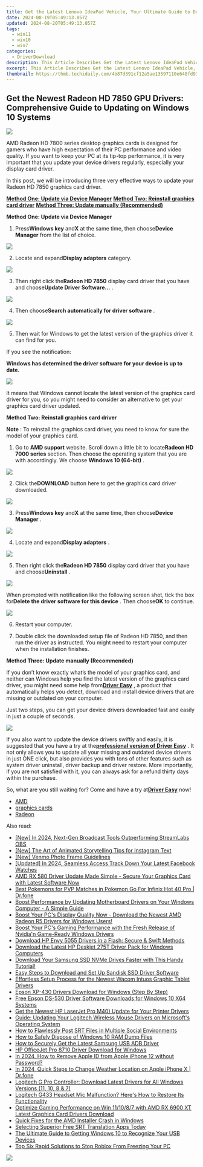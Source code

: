 ```yaml
---
title: Get the Latest Lenovo IdeaPad Vehicle, Your Ultimate Guide to Driver Updates on Windows 10.
date: 2024-08-19T05:49:13.057Z
updated: 2024-08-20T05:49:13.057Z
tags:
  - win11
  - win10
  - win7
categories:
  - DriverDownload
description: This Article Describes Get the Latest Lenovo IdeaPad Vehicle, Your Ultimate Guide to Driver Updates on Windows 10.
excerpt: This Article Describes Get the Latest Lenovo IdeaPad Vehicle, Your Ultimate Guide to Driver Updates on Windows 10.
thumbnail: https://thmb.techidaily.com/4b87d391cf12a5ae13597110e648fd93c3ae4425301404db4cfcebfa50a8ddc4.png
---
```


## Get the Newest Radeon HD 7850 GPU Drivers: Comprehensive Guide to Updating on Windows 10 Systems

![](https://images.drivereasy.com/wp-content/uploads/2017/01/img_58705885cf38a.jpg)
  
 AMD Radeon HD 7800 series desktop graphics cards is designed for gamers who have high expectation of their PC performance and video quality. If you want to keep your PC at its tip-top performance, it is very important that you update your device drivers regularly, especially your display card driver.
  
 In this post, we will be introducing three very effective ways to update your Radeon HD 7850 graphics card driver.
  
[**Method One: Update via Device Manager**](https://tools.techidaily.com/drivereasy/download/)
[**Method Two: Reinstall graphics card driver**](https://tools.techidaily.com/drivereasy/download/)
[**Method Three: Update manually (Recommended)**](https://www.drivereasy.com/knowledge/radeon-hd-7850-graphics-driver-download-update-on-windows-10/#3)
  
 **Method One: Update via Device Manager**
  
 1) Press**Windows key** and**X** at the same time, then choose**Device Manager** from the list of choice.
  
![](https://images.drivereasy.com/wp-content/uploads/2017/01/img_586b799d15ed0.png)

 2) Locate and expand**Display adapters**  category.
  
![](https://images.drivereasy.com/wp-content/uploads/2016/12/img_58633888b815f.jpg)

 3) Then right click the**Radeon HD 7850**  display card driver that you have and choose**Update Driver Software…** .  
  
![](https://images.drivereasy.com/wp-content/uploads/2016/12/img_58633adf15869.jpg)
  
 4) Then choose**Search automatically for driver software** .
  
![](https://images.drivereasy.com/wp-content/uploads/2016/12/img_58633bb7037e2.jpg)
  
 5) Then wait for Windows to get the latest version of the graphics driver it can find for you.  
  
 If you see the notification:  
  
 **Windows has determined the driver software for your device is up to date.**
  
![](https://images.drivereasy.com/wp-content/uploads/2016/12/img_58633c3acc5d9.png)

 It means that Windows cannot locate the latest version of the graphics card driver for you, so you might need to consider an alternative to get your graphics card driver updated.
  
 **Method Two: Reinstall graphics card driver**
  
**Note** : To reinstall the graphics card driver, you need to know for sure the model of your graphics card.
  
 1) Go to **AMD support** website. Scroll down a little bit to locate**Radeon HD 7000 series** section. Then choose the operating system that you are with accordingly. We choose **Windows 10 (64-bit)** .  
  
![](https://images.drivereasy.com/wp-content/uploads/2017/01/img_587064a1d8ff7.png)

 2) Click the**DOWNLOAD** button here to get the graphics card driver downloaded.
  
![](https://images.drivereasy.com/wp-content/uploads/2017/01/img_587064c5ad33e.jpg)

 3) Press**Windows key** and**X** at the same time, then choose**Device Manager** .
  
![](https://images.drivereasy.com/wp-content/uploads/2016/12/img_58633847649da.png)

 4) Locate and expand**Display adapters** .
  
![](https://images.drivereasy.com/wp-content/uploads/2016/12/img_58633888b815f.jpg)
  
 5) Then right click the**Radeon HD 7850** display card driver that you have and choose**Uninstall** .
  
![](https://images.drivereasy.com/wp-content/uploads/2016/12/img_58633ead50985.jpg)

 When prompted with notification like the following screen shot, tick the box for**Delete the driver software for this device** . Then choose**OK** to continue.
  
![](https://images.drivereasy.com/wp-content/uploads/2016/12/img_5860d243e91ce.png)

 6) Restart your computer.
  
 7) Double click the downloaded setup file of Radeon HD 7850, and then run the driver as instructed. You might need to restart your computer when the installation finishes.
  
 **Method Three: Update manually (Recommended)**
  
 If you don’t know exactly what’s the model of your graphics card, and neither can Windows help you find the latest version of the graphics card driver, you might need some help from[**Driver Easy**](https://tools.techidaily.com/drivereasy/download/) , a product that automatically helps you detect, download and install device drivers that are missing or outdated on your computer.
  
 Just two steps, you can get your device drivers downloaded fast and easily in just a couple of seconds.  
  
![](https://images.drivereasy.com/wp-content/uploads/2017/04/img_58e8a90d87f3e.jpg)

 If you also want to update the device drivers swiftly and easily, it is suggested that you have a try at the[**professional version of Driver Easy**](https://tools.techidaily.com/drivereasy/download/) . It not only allows you to update all your missing and outdated device drivers in just ONE click, but also provides you with tons of other features such as system driver uninstall, driver backup and driver restore. More importantly, if you are not satisfied with it, you can always ask for a refund thirty days within the purchase.
  
 So, what are you still waiting for? Come and have a try at[**Driver Easy**](https://tools.techidaily.com/drivereasy/download/) now!

* [AMD](https://tools.techidaily.com/drivereasy/download/)
* [graphics cards](https://tools.techidaily.com/drivereasy/download/)
* [Radeon](https://tools.techidaily.com/drivereasy/download/)

<ins class="adsbygoogle"
     style="display:block"
     data-ad-format="autorelaxed"
     data-ad-client="ca-pub-7571918770474297"
     data-ad-slot="1223367746"></ins>



<ins class="adsbygoogle"
     style="display:block"
     data-ad-client="ca-pub-7571918770474297"
     data-ad-slot="8358498916"
     data-ad-format="auto"
     data-full-width-responsive="true"></ins>

<span class="atpl-alsoreadstyle">Also read:</span>
<div><ul>
<li><a href="https://video-capture.techidaily.com/new-in-2024-next-gen-broadcast-tools-outperforming-streamlabs-obs/"><u>[New] In 2024, Next-Gen Broadcast Tools Outperforming StreamLabs OBS</u></a></li>
<li><a href="https://some-skills.techidaily.com/new-the-art-of-animated-storytelling-tips-for-instagram-text/"><u>[New] The Art of Animated Storytelling  Tips for Instagram Text</u></a></li>
<li><a href="https://facebook-video-recording.techidaily.com/new-venmo-photo-frame-guidelines/"><u>[New] Venmo Photo Frame Guidelines</u></a></li>
<li><a href="https://facebook-videos.techidaily.com/updated-in-2024-seamless-access-track-down-your-latest-facebook-watches/"><u>[Updated] In 2024, Seamless Access  Track Down Your Latest Facebook Watches</u></a></li>
<li><a href="https://hardware-updates.techidaily.com/amd-rx-580-driver-update-made-simple-secure-your-graphics-card-with-latest-software-now/"><u>AMD RX 580 Driver Update Made Simple - Secure Your Graphics Card with Latest Software Now</u></a></li>
<li><a href="https://android-pokemon-go.techidaily.com/best-pokemons-for-pvp-matches-in-pokemon-go-for-infinix-hot-40-pro-drfone-by-drfone-virtual-android/"><u>Best Pokemons for PVP Matches in Pokemon Go For Infinix Hot 40 Pro | Dr.fone</u></a></li>
<li><a href="https://hardware-updates.techidaily.com/boost-performance-by-updating-motherboard-drivers-on-your-windows-computer-a-simple-guide/"><u>Boost Performance by Updating Motherboard Drivers on Your Windows Computer - A Simple Guide</u></a></li>
<li><a href="https://hardware-updates.techidaily.com/1722974831809-boost-your-pcs-display-quality-now-download-the-newest-amd-radeon-r5-drivers-for-windows-users/"><u>Boost Your PC's Display Quality Now - Download the Newest AMD Radeon R5 Drivers for Windows Users!</u></a></li>
<li><a href="https://hardware-updates.techidaily.com/boost-your-pcs-gaming-performance-with-the-fresh-release-of-nvidian-game-ready-windows-drivers/"><u>Boost Your PC's Gaming Performance with the Fresh Release of Nvidia'n Game-Ready Windows Drivers</u></a></li>
<li><a href="https://hardware-updates.techidaily.com/download-hp-envy-5055-drivers-in-a-flash-secure-and-swift-methods/"><u>Download HP Envy 5055 Drivers in a Flash: Secure & Swift Methods</u></a></li>
<li><a href="https://hardware-updates.techidaily.com/download-the-latest-hp-deskjet-275t-driver-pack-for-windows-computers/"><u>Download the Latest HP Deskjet 275T Driver Pack for Windows Computers</u></a></li>
<li><a href="https://hardware-updates.techidaily.com/1722977346523-download-your-samsung-ssd-nvme-drives-faster-with-this-handy-tutorial/"><u>Download Your Samsung SSD NVMe Drives Faster with This Handy Tutorial!</u></a></li>
<li><a href="https://hardware-updates.techidaily.com/easy-steps-to-download-and-set-up-sandisk-ssd-driver-software/"><u>Easy Steps to Download and Set Up Sandisk SSD Driver Software</u></a></li>
<li><a href="https://hardware-updates.techidaily.com/effortless-setup-process-for-the-newest-wacom-intuos-graphic-tablet-drivers/"><u>Effortless Setup Process for the Newest Wacom Intuos Graphic Tablet Drivers</u></a></li>
<li><a href="https://hardware-updates.techidaily.com/epson-xp-430-drivers-download-for-windows-step-by-step/"><u>Epson XP-430 Drivers Download for Windows (Step By Step)</u></a></li>
<li><a href="https://hardware-updates.techidaily.com/free-epson-ds-530-driver-software-downloads-for-windows-10-x64-systems/"><u>Free Epson DS-530 Driver Software Downloads for Windows 10 X64 Systems</u></a></li>
<li><a href="https://hardware-updates.techidaily.com/get-the-newest-hp-laserjet-pro-m40-update-for-your-printer-drivers/"><u>Get the Newest HP LaserJet Pro M40) Update for Your Printer Drivers</u></a></li>
<li><a href="https://hardware-updates.techidaily.com/guide-updating-your-logitech-wireless-mouse-drivers-on-microsofts-operating-system/"><u>Guide: Updating Your Logitech Wireless Mouse Drivers on Microsoft's Operating System</u></a></li>
<li><a href="https://extra-information.techidaily.com/how-to-flawlessly-post-srt-files-in-multiple-social-environments/"><u>How to Flawlessly Post SRT Files in Multiple Social Environments</u></a></li>
<li><a href="https://win-forum.techidaily.com/how-to-safely-dispose-of-windows-10-ram-dump-files/"><u>How to Safely Dispose of Windows 10 RAM Dump Files</u></a></li>
<li><a href="https://hardware-updates.techidaily.com/how-to-securely-get-the-latest-samsung-usb-adb-driver/"><u>How to Securely Get the Latest Samsung USB ADB Driver</u></a></li>
<li><a href="https://driver-install.techidaily.com/hp-officejet-pro-8710-driver-download-for-windows/"><u>HP OfficeJet Pro 8710 Driver Download for Windows</u></a></li>
<li><a href="https://apple-account.techidaily.com/in-2024-how-to-remove-apple-id-from-apple-iphone-12-without-password-by-drfone-ios/"><u>In 2024, How to Remove Apple ID from Apple iPhone 12 without Password?</u></a></li>
<li><a href="https://iphone-location.techidaily.com/in-2024-quick-steps-to-change-weather-location-on-apple-iphone-x-drfone-by-drfone-virtual-ios/"><u>In 2024, Quick Steps to Change Weather Location on Apple iPhone X | Dr.fone</u></a></li>
<li><a href="https://hardware-updates.techidaily.com/logitech-g-pro-controller-download-latest-drivers-for-all-windows-versions-11-10-8-and-7/"><u>Logitech G Pro Controller: Download Latest Drivers for All Windows Versions (11, 10, 8 & 7)</u></a></li>
<li><a href="https://hardware-updates.techidaily.com/logitech-g433-headset-mic-malfunction-heres-how-to-restore-its-functionality/"><u>Logitech G433 Headset Mic Malfunction? Here's How to Restore Its Functionality</u></a></li>
<li><a href="https://hardware-updates.techidaily.com/optimize-gaming-performance-on-win-111087-with-amd-rx-6900-xt-latest-graphics-card-drivers-download/"><u>Optimize Gaming Performance on Win 11/10/8/7 with AMD RX 6900 XT Latest Graphics Card Drivers Download</u></a></li>
<li><a href="https://win11-tips.techidaily.com/quick-fixes-for-the-amd-installer-crash-in-windows/"><u>Quick Fixes for the AMD Installer Crash in Windows</u></a></li>
<li><a href="https://extra-information.techidaily.com/selecting-superior-free-srt-translation-apps-today/"><u>Selecting Superior Free SRT Translation Apps Today</u></a></li>
<li><a href="https://hardware-updates.techidaily.com/the-ultimate-guide-to-getting-windows-10-to-recognize-your-usb-devices/"><u>The Ultimate Guide to Getting Windows 10 to Recognize Your USB Devices</u></a></li>
<li><a href="https://hardware-updates.techidaily.com/top-six-rapid-solutions-to-stop-roblox-from-freezing-your-pc/"><u>Top Six Rapid Solutions to Stop Roblox From Freezing Your PC</u></a></li>
</ul></div>

<!-- affiliate ads begin -->
<a href="https://store.revouninstaller.com/order/checkout.php?PRODS=28010250&QTY=1&AFFILIATE=108875&CART=1"><img src="https://secure.avangate.com/images/merchant/4282ec8de8c9be897e7aff4aa231b1a4/336__280a.jpg" border="0"></a>
<!-- affiliate ads end -->